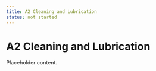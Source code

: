 ```yaml
---
title: A2 Cleaning and Lubrication
status: not started
---
```


# A2 Cleaning and Lubrication

Placeholder content.
